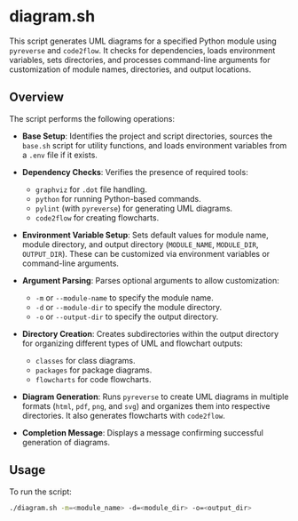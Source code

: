 # diagram.sh

This script generates UML diagrams for a specified Python module using `pyreverse` and `code2flow`. It checks for dependencies, loads environment variables, sets directories, and processes command-line arguments for customization of module names, directories, and output locations.

## Overview

The script performs the following operations:

- **Base Setup**: Identifies the project and script directories, sources the `base.sh` script for utility functions, and loads environment variables from a `.env` file if it exists.

- **Dependency Checks**: Verifies the presence of required tools:
    - `graphviz` for `.dot` file handling.
    - `python` for running Python-based commands.
    - `pylint` (with `pyreverse`) for generating UML diagrams.
    - `code2flow` for creating flowcharts.

- **Environment Variable Setup**: Sets default values for module name, module directory, and output directory (`MODULE_NAME`, `MODULE_DIR`, `OUTPUT_DIR`). These can be customized via environment variables or command-line arguments.

- **Argument Parsing**: Parses optional arguments to allow customization:
    - `-m` or `--module-name` to specify the module name.
    - `-d` or `--module-dir` to specify the module directory.
    - `-o` or `--output-dir` to specify the output directory.

- **Directory Creation**: Creates subdirectories within the output directory for organizing different types of UML and flowchart outputs:
    - `classes` for class diagrams.
    - `packages` for package diagrams.
    - `flowcharts` for code flowcharts.

- **Diagram Generation**: Runs `pyreverse` to create UML diagrams in multiple formats (`html`, `pdf`, `png`, and `svg`) and organizes them into respective directories. It also generates flowcharts with `code2flow`.

- **Completion Message**: Displays a message confirming successful generation of diagrams.

## Usage

To run the script:

```sh
./diagram.sh -m=<module_name> -d=<module_dir> -o=<output_dir>
```
